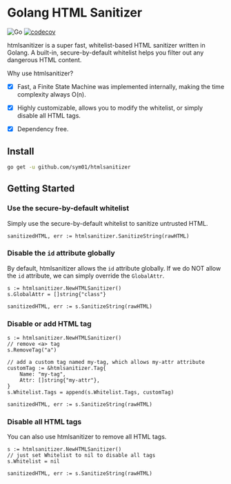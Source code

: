 # Golang HTML Sanitizer

![Go](https://github.com/SYM01/htmlsanitizer/workflows/Go/badge.svg)
[![codecov](https://codecov.io/gh/SYM01/htmlsanitizer/branch/master/graph/badge.svg)](https://codecov.io/gh/SYM01/htmlsanitizer)


htmlsanitizer is a super fast, whitelist-based HTML sanitizer written in Golang. A built-in, secure-by-default whitelist helps you filter out any dangerous HTML content.

Why use htmlsanitizer?

- [x] Fast, a Finite State Machine was implemented internally, making the time complexity always O(n).
- [x] Highly customizable, allows you to modify the whitelist, or simply disable all HTML tags.
- [x] Dependency free.


## Install

```bash
go get -u github.com/sym01/htmlsanitizer
```


## Getting Started

### Use the secure-by-default whitelist

Simply use the secure-by-default whitelist to sanitize untrusted HTML.

```golang
sanitizedHTML, err := htmlsanitizer.SanitizeString(rawHTML)
```


### Disable the `id` attribute globally

By default, htmlsanitizer allows the `id` attribute globally. If we do NOT allow the `id` attribute, we can simply override the `GlobalAttr`.

```golang
s := htmlsanitizer.NewHTMLSanitizer()
s.GlobalAttr = []string{"class"}

sanitizedHTML, err := s.SanitizeString(rawHTML)
```

### Disable or add HTML tag

```golang
s := htmlsanitizer.NewHTMLSanitizer()
// remove <a> tag
s.RemoveTag("a")

// add a custom tag named my-tag, which allows my-attr attribute
customTag := &htmlsanitizer.Tag{
    Name: "my-tag",
    Attr: []string{"my-attr"},
}
s.Whitelist.Tags = append(s.Whitelist.Tags, customTag)

sanitizedHTML, err := s.SanitizeString(rawHTML)
```

### Disable all HTML tags

You can also use htmlsanitizer to remove all HTML tags.

```golang
s := htmlsanitizer.NewHTMLSanitizer()
// just set Whitelist to nil to disable all tags
s.Whitelist = nil

sanitizedHTML, err := s.SanitizeString(rawHTML)
```